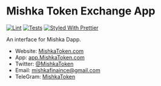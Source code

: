 # Mishka Token Exchange App

[![Lint](https://github.com/zeroexchange/app/workflows/Lint/badge.svg)](https://github.com/zeroexchange/app/actions?query=workflow%3ALint)
[![Tests](https://github.com/zeroexchange/app/workflows/Tests/badge.svg)](https://github.com/zeroexchange/app/actions?query=workflow%3ATests)
[![Styled With Prettier](https://img.shields.io/badge/code_style-prettier-ff69b4.svg)](https://prettier.io/)

An interface for Mishka Dapp.

- Website: [MishkaToken.com](https://mishkatoken.com/)
- App: [app.MishkaToken.com](https://app.0.exchange)
- Twitter: [@MishkaToken](https://twitter.com/mishkatoken)
- Email: [mishkafinaince@gmail.com](mailto:mishkafinaince@gmail.com)
- TeleGram: [MishkaToken](https://t.me/mishkatoken)
